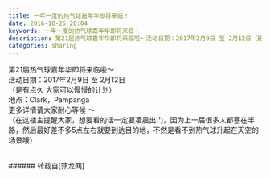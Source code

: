 ```yaml
---
title: 一年一度的热气球嘉年华即将来临！
date: 2016-10-25 20:04
keywords: 一年一度的热气球嘉年华即将来临！
description: 第21届热气球嘉年华即将来临啦～活动日期：2017年2月9日 至 2月12日（是有点久 大家可以慢慢的计划）地点：Clark，Pampanga 更多详情请大家耐心等候 ～（在这楼主提醒大家，想要看的话一定要凌晨出门，因为上一届很多人都塞在半路，然后最好差不多5点左右就要到达目的地，不然是看不到热气球升起在天空的场景哦）
categories: sharing
---
```

<td class="t_f" id="postmessage_415623">

第21届热气球嘉年华即将来临啦～<br/>
活动日期：2017年2月9日 至 2月12日<br/>
（是有点久 大家可以慢慢的计划）<br/>
地点：Clark，Pampanga <br/>
更多详情请大家耐心等候 ～<br/>
（在这楼主提醒大家，想要看的话一定要凌晨出门，因为上一届很多人都塞在半路，然后最好差不多5点左右就要到达目的地，不然是看不到热气球升起在天空的场景哦）<br/>
<br/>
<img alt="" border="0" class="zoom" data-cf-modified-d665761aeb25946ecb127471-="" file="http://www.flw.ph/data/appbyme/upload/image/201610/25/K9aOCTNcw4gs.jpg" id="aimg_p6CwS" lazyloadthumb="1" onclick="" onmouseover="" src="http://www.flw.ph/data/appbyme/upload/image/201610/25/K9aOCTNcw4gs.jpg"/><br/>
<img alt="" border="0" class="zoom" data-cf-modified-d665761aeb25946ecb127471-="" file="http://www.flw.ph/data/appbyme/upload/image/201610/25/JYws01n1E6Mo.jpg" id="aimg_CDFzU" lazyloadthumb="1" onclick="" onmouseover="" src="http://www.flw.ph/data/appbyme/upload/image/201610/25/JYws01n1E6Mo.jpg"/><br/>
</td>
###### 转载自[菲龙网]